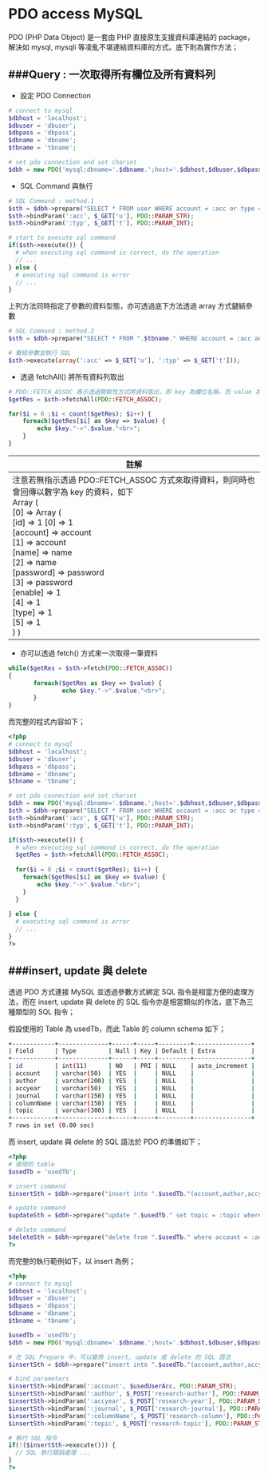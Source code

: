 # PDO access MySQL

<script type="text/javascript" src="gitbook/app.js"></script>
<script type="text/javascript" src="js/general.js"></script>

PDO (PHP Data Object) 是一套由 PHP 直接原生支援資料庫連結的 package，解決如 mysql, mysqli 等凌亂不堪連結資料庫的方式。底下則為實作方法；

###Query : 一次取得所有欄位及所有資料列
---
* 設定 PDO Connection

```Php
# connect to mysql
$dbhost = 'localhost';
$dbuser = 'dbuser';
$dbpass = 'dbpass';
$dbname = 'dbname';
$tbname = 'tbname';

# set pdo connection and set charset
$dbh = new PDO('mysql:dbname='.$dbname.';host='.$dbhost,$dbuser,$dbpass,array(PDO::MYSQL_ATTR_INIT_COMMAND => 'SET NAMES \'UTF8\''));
```

* SQL Command 與執行

```Php
# SQL Command : method.1
$sth = $dbh->prepare("SELECT * FROM user WHERE account = :acc or type = :typ ;");
$sth->bindParam(':acc', $_GET['u'], PDO::PARAM_STR);
$sth->bindParam(':typ', $_GET['t'], PDO::PARAM_INT);

# start to execute sql command
if($sth->execute()) {
  # when executing sql command is correct, do the operation
  // ...
} else {
  # executing sql command is error
  // ...
}
```

上列方法同時指定了參數的資料型態，亦可透過底下方法透過 array 方式鍵結參數

```Php
# SQL Command : method.2
$sth = $dbh->prepare("SELECT * FROM ".$tbname." WHERE account = :acc and type = :typ;");

# 繫結參數並執行 SQL
$sth->execute(array(':acc' => $_GET['u'], ':typ' => $_GET['t']));
```

* 透過 fetchAll() 將所有資料列取出

```Php
# PDO::FETCH_ASSOC 表示透過關聯性方式將資料取出，即 key 為欄位名稱，而 value 為該欄位的值
$getRes = $sth->fetchAll(PDO::FETCH_ASSOC);

for($i = 0 ;$i < count($getRes); $i++) {
	foreach($getRes[$i] as $key => $value) {
		echo $key."->".$value."<br>";
	}
}
```

| 註解 |
| -- |
| 注意若無指示透過 PDO::FETCH_ASSOC 方式來取得資料，則同時也會回傳以數字為 key 的資料，如下<br> Array (<br> [0] => Array ( <br>[id] => 1 [0] => 1 <br>[account] => account <br>[1] => account <br>[name] => name <br>[2] => name <br>[password] => password <br>[3] => password <br>[enable] => 1 <br>[4] => 1 <br>[type] => 1 <br>[5] => 1 <br>) ) |

* 亦可以透過 fetch() 方式來一次取得一筆資料

```Php
while($getRes = $sth->fetch(PDO::FETCH_ASSOC))
{
       foreach($getRes as $key => $value) {
               echo $key."->".$value."<br>";
       }  
}
```

而完整的程式內容如下；

```Php
<?php
# connect to mysql
$dbhost = 'localhost';
$dbuser = 'dbuser';
$dbpass = 'dbpass';
$dbname = 'dbname';
$tbname = 'tbname';

# set pdo connection and set charset
$dbh = new PDO('mysql:dbname='.$dbname.';host='.$dbhost,$dbuser,$dbpass,array(PDO::MYSQL_ATTR_INIT_COMMAND => 'SET NAMES \'UTF8\''));
$sth = $dbh->prepare("SELECT * FROM user WHERE account = :acc or type = :typ ;");
$sth->bindParam(':acc', $_GET['u'], PDO::PARAM_STR);
$sth->bindParam(':typ', $_GET['t'], PDO::PARAM_INT);

if($sth->execute()) {
  # when executing sql command is correct, do the operation
  $getRes = $sth->fetchAll(PDO::FETCH_ASSOC);
  
  for($i = 0 ;$i < count($getRes); $i++) {
    foreach($getRes[$i] as $key => $value) {
        echo $key."->".$value."<br>";
    }
  }
  
} else {
  # executing sql command is error
  // ...
}
?>
```

###insert, update 與 delete
---

透過 PDO 方式連接 MySQL 並透過參數方式綁定 SQL 指令是相當方便的處理方法，而在 insert, update 與 delete 的 SQL 指令亦是相當類似的作法，底下為三種類型的 SQL 指令；

假設使用的 Table 為 usedTb，而此 Table 的 column schema 如下；

```Bash
+------------+--------------+------+-----+---------+----------------+
| Field      | Type         | Null | Key | Default | Extra          |
+------------+--------------+------+-----+---------+----------------+
| id         | int(11)      | NO   | PRI | NULL    | auto_increment |
| account    | varchar(50)  | YES  |     | NULL    |                |
| author     | varchar(200) | YES  |     | NULL    |                |
| accyear    | varchar(50)  | YES  |     | NULL    |                |
| journal    | varchar(150) | YES  |     | NULL    |                |
| columnName | varchar(150) | YES  |     | NULL    |                |
| topic      | varchar(300) | YES  |     | NULL    |                |
+------------+--------------+------+-----+---------+----------------+
7 rows in set (0.00 sec)
```

而 insert, update 與 delete 的 SQL 語法於 PDO 的準備如下；

```Php
<?php
# 使用的 table
$usedTb = 'usedTb';

# insert command
$insertSth = $dbh->prepare("insert into ".$usedTb."(account,author,accyear,journal,columnName,topic) values(:account,:author,:accyear,:journal,:columnName,:topic);");

# update command
$updateSth = $dbh->prepare("update ".$usedTb." set topic = :topic where account = :acc and journal = :jal");

# delete command
$deleteSth = $dbh->prepare("delete from ".$usedTb." where account = :acc;");
?>
```

而完整的執行範例如下，以 insert 為例；

```Php
<?php
# connect to mysql
$dbhost = 'localhost';
$dbuser = 'dbuser';
$dbpass = 'dbpass';
$dbname = 'dbname';
$tbname = 'tbname';

$usedTb = 'usedTb';
$dbh = new PDO('mysql:dbname='.$dbname.';host='.$dbhost,$dbuser,$dbpass,array(PDO::MYSQL_ATTR_INIT_COMMAND => 'SET NAMES \'UTF8\''));

# 在 SQL Prepare 中，可以變換 insert, update 或 delete 的 SQL 語法
$insertSth = $dbh->prepare("insert into ".$usedTb."(account,author,accyear,journal,columnName,topic) values(:account,:author,:accyear,:journal,:columnName,:topic);");

# bind parameters
$insertSth->bindParam(':account', $usedUserAcc, PDO::PARAM_STR);
$insertSth->bindParam(':author', $_POST['research-author'], PDO::PARAM_STR);
$insertSth->bindParam(':accyear', $_POST['research-year'], PDO::PARAM_STR);
$insertSth->bindParam(':journal', $_POST['research-journal'], PDO::PARAM_STR);
$insertSth->bindParam(':columnName', $_POST['research-column'], PDO::PARAM_STR);
$insertSth->bindParam(':topic', $_POST['research-topic'], PDO::PARAM_STR);

# 執行 SQL 指令
if(!($insertSth->execute())) {
  // SQL 執行錯誤處理 ...
}
?>
```






